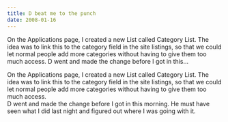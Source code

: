 ```yaml
---
title: D beat me to the punch
date: 2008-01-16
---
```


On the Applications page, I created a new List called Category List. The idea was to link this to the category field in the site listings, so that we could let normal people add more categories without having to give them too much access. D went and made the change before I got in this…


<!-- end -->

<div>On the Applications page, I created a new List called Category List.  The  idea was to link this to the category field in the site listings, so that we  could let normal people add more categories without having to give them too much  access.</div>
<div> </div>
<div>D went and made the change before I got in this morning.  He must have  seen what I did last night and figured out where I was going with it.</div>

